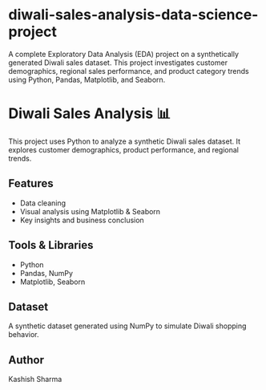 # diwali-sales-analysis-data-science-project
A complete Exploratory Data Analysis (EDA) project on a synthetically generated Diwali sales dataset. This project investigates customer demographics, regional sales performance, and product category trends using Python, Pandas, Matplotlib, and Seaborn.  
# Diwali Sales Analysis 📊

This project uses Python to analyze a synthetic Diwali sales dataset. It explores customer demographics, product performance, and regional trends.

## Features
- Data cleaning
- Visual analysis using Matplotlib & Seaborn
- Key insights and business conclusion

## Tools & Libraries
- Python
- Pandas, NumPy
- Matplotlib, Seaborn

## Dataset
A synthetic dataset generated using NumPy to simulate Diwali shopping behavior.

## Author
Kashish Sharma
